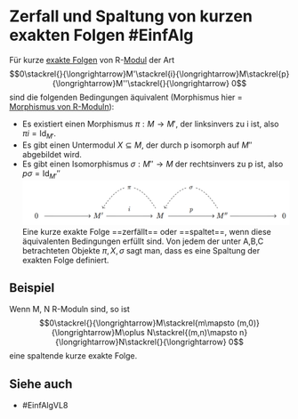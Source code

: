 # Zerfall und Spaltung von kurzen exakten Folgen #EinfAlg
Für kurze [exakte Folgen](Einf.%20Alg/Definition/Exakte%20Folgen.md) von R-[Modul](Einf.%20Alg/Definition/Moduln%20%C3%BCber%20Ringen.md) der Art $$0\stackrel{}{\longrightarrow}M'\stackrel{i}{\longrightarrow}M\stackrel{p}{\longrightarrow}M''\stackrel{}{\longrightarrow} 0$$ 
sind die folgenden Bedingungen äquivalent (Morphismus hier = [Morphismus von R-Moduln](Einf.%20Alg/Definition/Morphismus%20von%20R-Moduln.md)):
- Es existiert einen Morphismus $\pi:M\to M'$, der linksinvers zu i ist, also $\pi i=\text{Id}_{M'}$.
- Es gibt einen Untermodul $X\subseteq M$, der durch p isomorph auf $M''$ abgebildet wird.
- Es gibt einen Isomorphismus $\sigma:M''\to M$ der rechtsinvers zu p ist, also $p\sigma=\text{Id}_{M'}''$
![](Res/Pasted%20image%2020201128100706.png) 
Eine kurze exakte Folge ==zerfällt== oder ==spaltet==, wenn diese äquivalenten Bedingungen erfüllt sind. Von jedem der unter A,B,C betrachteten Objekte $\pi,X,\sigma$ sagt man, dass es eine Spaltung der exakten Folge definiert.
## Beispiel
Wenn M, N R-Moduln sind, so ist
$$0\stackrel{}{\longrightarrow}M\stackrel{m\mapsto (m,0)}{\longrightarrow}M\oplus N\stackrel{(m,n)\mapsto n}{\longrightarrow}N\stackrel{}{\longrightarrow} 0$$ 
eine spaltende kurze exakte Folge.
## Siehe auch
- #EinfAlgVL8 